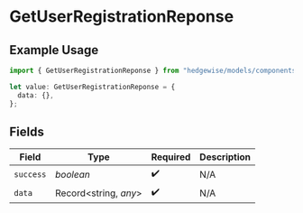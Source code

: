 # GetUserRegistrationReponse

## Example Usage

```typescript
import { GetUserRegistrationReponse } from "hedgewise/models/components";

let value: GetUserRegistrationReponse = {
  data: {},
};
```

## Fields

| Field                 | Type                  | Required              | Description           |
| --------------------- | --------------------- | --------------------- | --------------------- |
| `success`             | *boolean*             | :heavy_check_mark:    | N/A                   |
| `data`                | Record<string, *any*> | :heavy_check_mark:    | N/A                   |